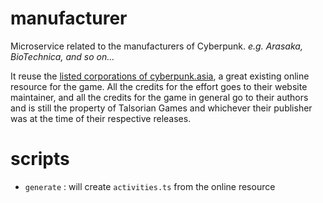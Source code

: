 # manufacturer

Microservice related to the manufacturers of Cyberpunk.
*e.g. Arasaka, BioTechnica, and so on...*

It reuse the [listed corporations of cyberpunk.asia](http://cyberpunk.asia/corpo.php?lng=us), a great existing online resource for the game.
All the credits for the effort goes to their website maintainer, and all the credits for the game in general go to their authors and is still the property of Talsorian Games and whichever their publisher was at the time of their respective releases.

# scripts

*  `generate` : will create `activities.ts` from the online resource
